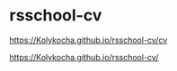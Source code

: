 # rsschool-cv 

https://Kolykocha.github.io/rsschool-cv/cv

https://Kolykocha.github.io/rsschool-cv/
